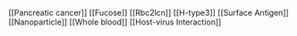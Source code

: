 [[Pancreatic cancer]]
[[Fucose]]
[[Rbc2lcn]]
[[H-type3]]
[[Surface Antigen]]
[[Nanoparticle]]
[[Whole blood]]
[[Host-virus Interaction]]
